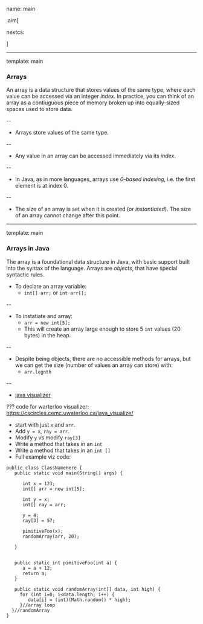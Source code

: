 name: main

.aim[<div>
nextcs:
</div>]

---
template: main

### Arrays
An array is a data structure that stores values of the same type, where each value can be accessed via an integer _index_. In practice, you can think of an array as a contiuguous piece of memory broken up into equally-sized spaces used to store data.

--
- Arrays store values of the same type.

--
- Any value in an array can be accessed immediately via its _index_.

--
- In Java, as in more languages, arrays use _0-based indexing_, i.e. the first element is at index 0.

--
- The size of an array is set when it is created (or _instantiated_). The size of an array cannot change after this point.

---
template: main

### Arrays in Java
The array is a foundational data structure in Java, with basic support built into the syntax of the language. Arrays are _objects_, that have special syntactic rules.

- To declare an array variable:
  - `int[] arr;` or `int arr[];`

--
- To instatiate and array:
  - `arr = new int[5];`
  - This will create an array large enough to store 5 `int` values (20 bytes) in the heap.

--
- Despite being objects, there are no accessible methods for arrays, but we can get the size (number of values an array can store) with:
  - `arr.legnth`

--
- <a href="https://cscircles.cemc.uwaterloo.ca/java_visualize/#code=public+class+ArrayDemo+%7B%0A+++public+static+void+main(String%5B%5D+args)+%7B%0A%0A++++++int+x+%3D+123%3B%0A++++++int%5B%5D+arr+%3D+new+int%5B5%5D%3B%0A++%7D//main%0A%0A%7D//ArrayDemo%0A+++&mode=display&curInstr=0" target="blank">java visualizer</a>

???
code for warterloo visualizer: https://cscircles.cemc.uwaterloo.ca/java_visualize/
- start with just `x` and `arr`.
- Add `y = x`, `ray = arr`.
- Modify `y` vs modify `ray[3]`
- Write a method that takes in an `int`
- Write a method that takes in an `int []`
- Full example viz code:
```
public class ClassNameHere {
   public static void main(String[] args) {

      int x = 123;
      int[] arr = new int[5];

      int y = x;
      int[] ray = arr;

      y = 4;
      ray[3] = 57;

      pimitiveFoo(x);
      randomArray(arr, 20);

   }


   public static int pimitiveFoo(int a) {
      a = a + 12;
      return a;
   }

   public static void randomArray(int[] data, int high) {
     for (int i=0; i<data.length; i++) {
        data[i] = (int)(Math.random() * high);
     }//array loop
  }//randomArray
}
```

